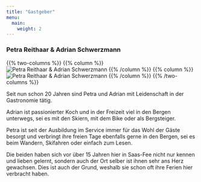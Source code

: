 ```yaml
---
title: "Gastgeber"
menu:
  main:
    weight: 2
---
```

### Petra Reithaar & Adrian Schwerzmann
{{% two-columns %}}
{{% column %}}
![Petra Reithaar & Adrian Schwerzmann](../images/Kontakt_01.jpg "Petra Reithaar & Adrian Schwerzmann")
{{% /column %}}
{{% column %}}
![Petra Reithaar & Adrian Schwerzmann](../images/Kontakt_02.jpg "Petra Reithaar & Adrian Schwerzmann")
{{% /column %}}
{{% /two-columns %}}

Seit nun schon 20 Jahren sind Petra und Adrian mit Leidenschaft in der Gastronomie tätig. 

Adrian ist passionierter Koch und in der Freizeit viel in den Bergen unterwegs, sei es mit den Skiern, mit dem Bike oder als Bergsteiger. 

Petra ist seit der Ausbildung im Service immer für das Wohl der Gäste besorgt und verbringt ihre freien Tage ebenfalls gerne in den Bergen, sei es beim Wandern, Skifahren oder einfach zum Lesen.

Die beiden haben sich vor über 15 Jahren hier in Saas-Fee nicht nur kennen und lieben gelernt, sondern auch der Ort selber ist ihnen sehr ans Herz gewachsen. Dies ist auch der Grund, weshalb sie schon oft ihre Ferien hier verbracht haben.